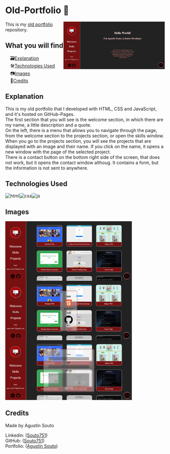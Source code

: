 # Old-Portfolio :briefcase:

<img src="https://github.com/Souto751/project-imgs/blob/main/oldportfoliorepo.jpg?raw=true" alt="html" width="320px" align="right" />
This is my <a href="" target="_blank" rel="noreferrer">old portfolio</a> repository. <br />

## What you will find

&nbsp;&nbsp;&nbsp;&nbsp;:card_file_box:<a href="#explanation">Explanation</a><br/>
&nbsp;&nbsp;&nbsp;&nbsp;:hammer_and_wrench:<a href="#tech">Technologies Used</a><br/>
&nbsp;&nbsp;&nbsp;&nbsp;:camera:<a href="#images">Images</a><br/>
&nbsp;&nbsp;&nbsp;&nbsp;:adult:<a href="#credits">Credits</a><br/>

<div id="explanation"></div>

## Explanation

This is my old portfolio that I developed with HTML, CSS and JavaScript, and it's hosted on GitHub-Pages.<br/>
The first section that you will see is the welcome section, in which there are my name, a little description and a quote.<br/>
On the left, there is a menu that allows you to navigate through the page, from the welcome section to the projects section, or open the skills window.<br/>
When you go to the projects section, you will see the projects that are displayed with an image and their name. If you click on the name, it opens a new window with the page of the selected project.<br/>
There is a contact button on the bottom right side of the screen, that does not work, but it opens the contact window althoug. It contains a form, but the information is not sent to anywhere.<br/>

<div id="tech"></div>

## Technologies Used

<img src="https://icon-icons.com/icons2/2107/PNG/32/file_type_html_icon_130541.png" alt="html" align="left" />
<img src="https://icon-icons.com/icons2/2107/PNG/32/file_type_css_icon_130661.png" alt="css" align="left" />
<img src="https://icon-icons.com/icons2/2108/PNG/32/javascript_icon_130900.png" alt="js" align="left" /><br/>

<div id="images"></div>

## Images

<img src="https://github.com/Souto751/project-imgs/blob/main/oldportfoliorepoprojects.jpg?raw=true" alt="html" align="center" width="400px" />

<img src="https://github.com/Souto751/project-imgs/blob/main/oldportfolioreposkills.jpg?raw=true" alt="html" align="center" width="400px" />

<img src="https://github.com/Souto751/project-imgs/blob/main/oldportfoliorepocontact.jpg?raw=true" alt="html" align="center" width="400px" />

<div id="credits"></div>

## Credits

Made by Agustín Souto

Linkedin: (<a href="https://www.linkedin.com/in/souto751/">Souto751</a>)<br/>
GitHub: (<a href="https://github.com/Souto751">Souto751</a>)<br/>
Portfolio: (<a href="https://souto751.github.io/old-portfolio/">Agustín Souto</a>)<br/>
